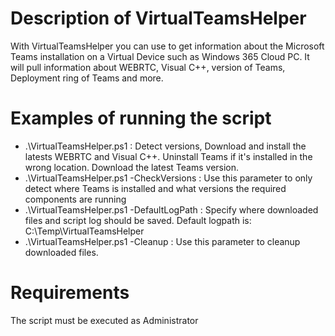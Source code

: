 # Description of VirtualTeamsHelper
With VirtualTeamsHelper you can use to get information about the Microsoft Teams installation on a Virtual Device such as Windows 365 Cloud PC.
It will pull information about WEBRTC, Visual C++, version of Teams, Deployment ring of Teams and more.

# Examples of running the script

- .\VirtualTeamsHelper.ps1 : Detect versions, Download and install the latests WEBRTC and Visual C++. Uninstall Teams if it's installed in the wrong location. Download the latest Teams version.
- .\VirtualTeamsHelper.ps1 -CheckVersions : Use this parameter to only detect where Teams is installed and what versions the required components are running
- .\VirtualTeamsHelper.ps1 -DefaultLogPath : Specify where downloaded files and script log should be saved. Default logpath is: C:\Temp\VirtualTeamsHelper
- .\VirtualTeamsHelper.ps1 -Cleanup : Use this parameter to cleanup downloaded files.



# Requirements

The script must be executed as Administrator
